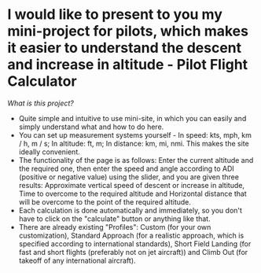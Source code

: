 # I would like to present to you my mini-project for pilots, which makes it easier to understand the descent and increase in altitude - Pilot Flight Calculator
*What is this project?*
- Quite simple and intuitive to use mini-site, in which you can easily and simply understand what and how to do here.
- You can set up measurement systems yourself - In speed: kts, mph, km / h, m / s; In altitude: ft, m; In distance: km, mi, nmi. This makes the site ideally convenient.
- The functionality of the page is as follows: Enter the current altitude and the required one, then enter the speed and angle according to ADI (positive or negative value) using the slider, and you are given three results: Approximate vertical speed of descent or increase in altitude, Time to overcome to the required altitude and Horizontal distance that will be overcome to the point of the required altitude.
- Each calculation is done automatically and immediately, so you don't have to click on the "calculate" button or anything like that.
- There are already existing "Profiles": Custom (for your own customization), Standard Approach (for a realistic approach, which is specified according to international standards), Short Field Landing (for fast and short flights (preferably not on jet aircraft)) and Climb Out (for takeoff of any international aircraft).
